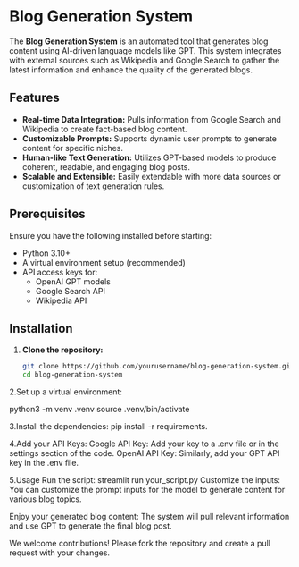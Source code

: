 # Blog Generation System

The **Blog Generation System** is an automated tool that generates blog content using AI-driven language models like GPT. This system integrates with external sources such as Wikipedia and Google Search to gather the latest information and enhance the quality of the generated blogs.

## Features
- **Real-time Data Integration:** Pulls information from Google Search and Wikipedia to create fact-based blog content.
- **Customizable Prompts:** Supports dynamic user prompts to generate content for specific niches.
- **Human-like Text Generation:** Utilizes GPT-based models to produce coherent, readable, and engaging blog posts.
- **Scalable and Extensible:** Easily extendable with more data sources or customization of text generation rules.

## Prerequisites

Ensure you have the following installed before starting:
- Python 3.10+
- A virtual environment setup (recommended)
- API access keys for:
  - OpenAI GPT models
  - Google Search API
  - Wikipedia API

## Installation

1. **Clone the repository:**
   ```bash
   git clone https://github.com/yourusername/blog-generation-system.git
   cd blog-generation-system
2.Set up a virtual environment:

python3 -m venv .venv
source .venv/bin/activate

3.Install the dependencies:
pip install -r requirements.

4.Add your API Keys:
Google API Key: Add your key to a .env file or in the settings section of the code.
OpenAI API Key: Similarly, add your GPT API key in the .env file.

5.Usage
Run the script:
streamlit run your_script.py
Customize the inputs: You can customize the prompt inputs for the model to generate content for various blog topics.

Enjoy your generated blog content: The system will pull relevant information and use GPT to generate the final blog post.

We welcome contributions! Please fork the repository and create a pull request with your changes.
